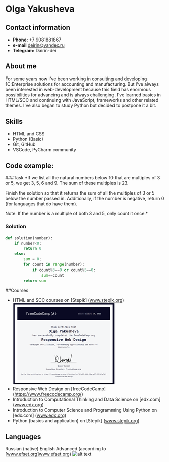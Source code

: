 # Olga Yakusheva

## Contact information
* **Phone:** +7 9081881867
* **e-mail** deirin@yandex.ru
* **Telegram:** Dairin-dei

## About me
For some years now I've been working in consulting and developing 1C:Enterprise solutions for accounting and manufacturing. 
But I've always been interested in web-development because this field has enormous possibilities for advancing and is always challenging.
I've learned basics in HTML/SCC and continuing with JavaScript, frameworks and other related themes.
I've also began to study Python but decided to postpone it a bit.

## Skills
* HTML and CSS
* Python (Basic)
* Git, GitHub
* VSCode, PyCharm community

## Code example:
###Task
*If we list all the natural numbers below 10 that are multiples of 3 or 5, we get 3, 5, 6 and 9. The sum of these multiples is 23.

Finish the solution so that it returns the sum of all the multiples of 3 or 5 below the number passed in. Additionally, if the number is negative, return 0 (for languages that do have them).

Note: If the number is a multiple of both 3 and 5, only count it once.*

### Solution

```Python
def solution(number):
    if number<0:
        return 0
    else:
        sum = 0;
        for count in range(number):
            if count%3==0 or count%5==0:
                sum+=count
        return sum
```       

##Courses

* HTML and SCC courses on [Stepik] (www.stepik.org)
![alt text](img/cert-freeCodeCamp.png "Sertificate on www.freeCodeCamp.org")
* Responsive Web Design on [freeCodeCamp] (https://www.freecodecamp.org/)
* Introduction to Computational Thinking and Data Science on [edx.com] (www.edx.org)
* Introduction to Computer Science and Programming Using Python on [edx.com] (www.edx.org)
* Python (basics and application) on [Stepik] (www.stepik.org)

## Languages

Russian (native)
English Advanced (according to [www.efset.org]www.efset.org)
![alt text](img/English_test.png "Estimation of www.efset.org")

